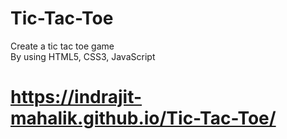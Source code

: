 # Tic-Tac-Toe
Create a tic tac toe game <br>
By using HTML5, CSS3, JavaScript 
# https://indrajit-mahalik.github.io/Tic-Tac-Toe/
